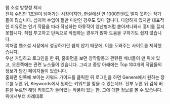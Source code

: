 웹 소설 방향성 제시<br>
전체 수입만 1조원이 넘어가는 시장이지만, 현실에선 연 1000만원도 벌지 못하는 작가들이 많습니다. 심지어 수입이 절만 미만인 경우도 있다 합니다. 다양하게 있지만 대표적인 이유로는 인기 작품을 따라 작성하는 아류작이 앙산형처럼 쏟아져나와서 흥미를 끌지 못합니다. 직접 투고하고 단독으로 작업하는 경우가 많아 도움을 구하기도 쉽지 않습니다.<br>
이처럼 웹소설 시장에서 성공하기란 쉽지 않기 때문에, 이를 도와주는 사이트를 제작했습니다.<br>
우선 가입하고 로그인을 한 뒤, 홈화면을 보면 창작활동과 관련된 배너들이 맨 위에 있고, 오른쪽에는 관련 뉴스들이 있습니다.
그리고 중앙 아래에는 Top 100개의 작품들의 정보가 담긴 페이지들이 있습니다.<br>
홈화면 왼쪽에 보이는 키워드 가이드를 클릭한 뒤 로그인을 하면 Genere에서 원하는 장르를 누른 뒤, Keywords에서 원하는 키워드를 찾을 수 있는데요. 전부 누른 뒤 검색 버튼을 누르면 해당 키워드가 들어있는 작품이 있는 한, 그에 대한 정보를 볼 수 있습니다.<br>
위에서부터 차례대로 
